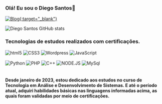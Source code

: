 ### Olá! Eu sou o Diego Santos👋

[![Blog{:target="_blank"}](https://img.shields.io/website?label=DiegoSantos.com&style=for-the-badge&url=https://blog.webtopo.com/)](https://blog.webtopo.com)

![Diego Santos GitHub stats](https://github-readme-stats.vercel.app/api?username=diegosantos-engtads&show_icons=true&theme=radical)

### Tecnologias de estudos realizados com certificações.

<div>
    <img align="center" alt="html5" src="https://img.shields.io/badge/HTML5-E34F26?style=for-the-badge&logo=html5&logoColor=white"/>
    <img align="center" alt="CSS3" src="https://img.shields.io/badge/CSS3-1572B6?style=for-the-badge&logo=css3&logoColor=white"/>
    <img align="center" alt="Wordpress" src="https://img.shields.io/badge/Wordpress-21759B?style=for-the-badge&logo=wordpress&logoColor=white"/>
    <img align="center" alt="JavaScript" src="https://img.shields.io/badge/JavaScript-F7DF1E?style=for-the-badge&logo=javascript&logoColor=black"/>
    <p>
    </p>
    <img align="center" alt="Python" src="https://img.shields.io/badge/Python-14354C?style=for-the-badge&logo=python&logoColor=white"/>
    <img align="center" alt="PHP" src="https://img.shields.io/badge/PHP-777BB4?style=for-the-badge&logo=php&logoColor=white"/>
    <img align="center" alt="C++" src="https://img.shields.io/badge/C%2B%2B-00599C?style=for-the-badge&logo=c%2B%2B&logoColor=white"/>
    <img align="center" alt="NODE.JS" src="https://img.shields.io/badge/Node.js-43853D?style=for-the-badge&logo=node.js&logoColor=white"/>
    <img align="center" alt="MySql" src="https://img.shields.io/badge/MySQL-005C84?style=for-the-badge&logo=mysql&logoColor=white"/>    
</div>
<div>
</br>
    <h4>Desde janeiro de 2023, estou dedicado aos estudos no curso de Tecnologia em Análise e Desenvolvimento de Sistemas. E até o período atual, adquiri habilidades básicas nas linguagens informadas acima, as quais foram validadas por meio de certificações.</h4>
</p>
</div>
